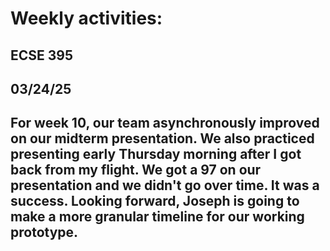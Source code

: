 # Weekly activities:

## ECSE 395 
## 03/24/25
## For week 10, our team asynchronously improved on our midterm presentation. We also practiced presenting early Thursday morning after I got back from my flight. We got a 97 on our presentation and we didn't go over time. It was a success. Looking forward, Joseph is going to make a more granular timeline for our working prototype. 